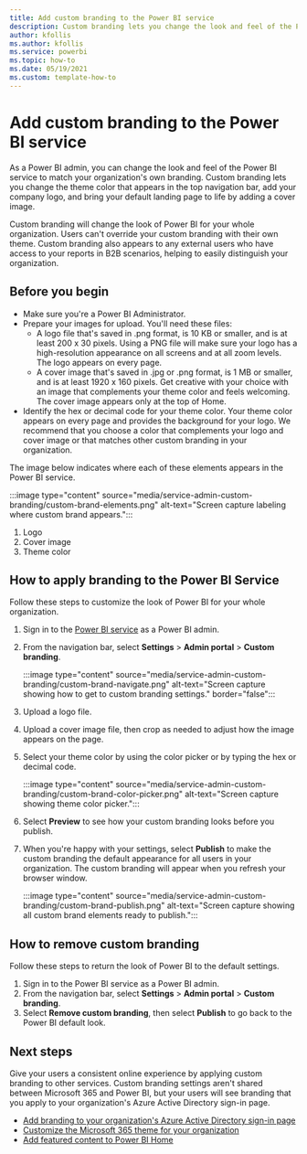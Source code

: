 ```yaml
---
title: Add custom branding to the Power BI service
description: Custom branding lets you change the look and feel of the Power BI service to match your organization's theme. 
author: kfollis
ms.author: kfollis
ms.service: powerbi
ms.topic: how-to 
ms.date: 05/19/2021
ms.custom: template-how-to
---
```


# Add custom branding to the Power BI service

As a Power BI admin, you can change the look and feel of the Power BI service to match your organization's own branding. Custom branding lets you change the theme color that appears in the top navigation bar, add your company logo, and bring your default landing page to life by adding a cover image.

Custom branding will change the look of Power BI for your whole organization. Users can't override your custom branding with their own theme. Custom branding also appears to any external users who have access to your reports in B2B scenarios, helping to easily distinguish your organization.

## Before you begin

- Make sure you're a Power BI Administrator.
- Prepare your images for upload. You'll need these files:
    - A logo file that's saved in .png format, is 10 KB or smaller, and is at least 200 x 30 pixels. Using a PNG file will make sure your logo has a high-resolution appearance on all screens and at all zoom levels. The logo appears on every page.
    - A cover image that's saved in .jpg or .png format, is 1 MB or smaller, and is at least 1920 x 160 pixels. Get creative with your choice with an image that complements your theme color and feels welcoming. The cover image appears only at the top of Home.
- Identify the hex or decimal code for your theme color. Your theme color appears on every page and provides the background for your logo. We recommend that you choose a color that complements your logo and cover image or that matches other custom branding in your organization.

The image below indicates where each of these elements appears in the Power BI service.

:::image type="content" source="media/service-admin-custom-branding/custom-brand-elements.png" alt-text="Screen capture labeling where custom  brand appears.":::

1. Logo
1. Cover image
1. Theme color

## How to apply branding to the Power BI Service

Follow these steps to customize the look of Power BI for your whole organization.

1.  Sign in to the [Power BI service](https://app.powerbi.com) as a Power BI admin.
1. From the navigation bar, select **Settings** > **Admin portal** > **Custom branding**.

    :::image type="content" source="media/service-admin-custom-branding/custom-brand-navigate.png" alt-text="Screen capture showing how to get to custom branding settings." border="false":::

1. Upload a logo file.
1. Upload a cover image file, then crop as needed to adjust how the image appears on the page.
1. Select your theme color by using the color picker or by typing the hex or decimal code.

    :::image type="content" source="media/service-admin-custom-branding/custom-brand-color-picker.png" alt-text="Screen capture showing theme color picker.":::
   
1. Select  **Preview** to see how your custom branding looks before you publish.
1. When you're happy with your settings, select **Publish** to make the custom branding the default appearance for all users in your organization. The custom branding will appear when you refresh your browser window.

    :::image type="content" source="media/service-admin-custom-branding/custom-brand-publish.png" alt-text="Screen capture showing all custom brand elements ready to publish.":::

## How to remove custom branding

Follow these steps to return the look of Power BI to the default settings.

1. Sign in to the Power BI service as a Power BI admin.
1. From the navigation bar, select **Settings** > **Admin portal** > **Custom branding**.
1. Select **Remove custom branding**, then select **Publish** to go back to the Power BI default look.

## Next steps

Give your users a consistent online experience by applying custom branding to other services. Custom branding settings aren't shared between Microsoft 365 and Power BI, but your users will see branding that you apply to your organization's Azure Active Directory sign-in page.

- [Add branding to your organization's Azure Active Directory sign-in page](/azure/active-directory/fundamentals/customize-branding)
- [Customize the Microsoft 365 theme for your organization](/microsoft-365/admin/setup/customize-your-organization-theme)
- [Add featured content to Power BI Home](../collaborate-share/service-featured-content.md)
